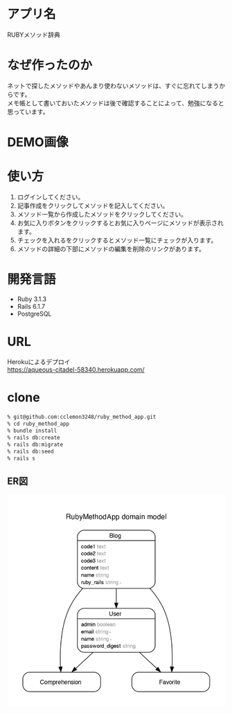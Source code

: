 # アプリ名
RUBYメソッド辞典

# なぜ作ったのか
ネットで探したメソッドやあんまり使わないメソッドは、すぐに忘れてしまうからです。  
メモ帳として書いておいたメソッドは後で確認することによって、勉強になると思っています。

# DEMO画像


# 使い方
1. ログインしてください。
2. 記事作成をクリックしてメソッドを記入してください。
3. メソッド一覧から作成したメソッドをクリックしてください。
4. お気に入りボタンをクリックするとお気に入りページにメソッドが表示されます。
5. チェックを入れるをクリックするとメソッド一覧にチェックが入ります。
6. メソッドの詳細の下部にメソッドの編集を削除のリンクがあります。

# 開発言語
- Ruby 3.1.3
- Rails 6.1.7
- PostgreSQL

# URL
Herokuによるデプロイ  
https://aqueous-citadel-58340.herokuapp.com/

# clone
```
% git@github.com:cclemon3248/ruby_method_app.git
% cd ruby_method_app  
% bundle install  
% rails db:create  
% rails db:migrate  
% rails db:seed
% rails s
```

## ER図
![Test Image 1](erd_page-0001.jpg)
